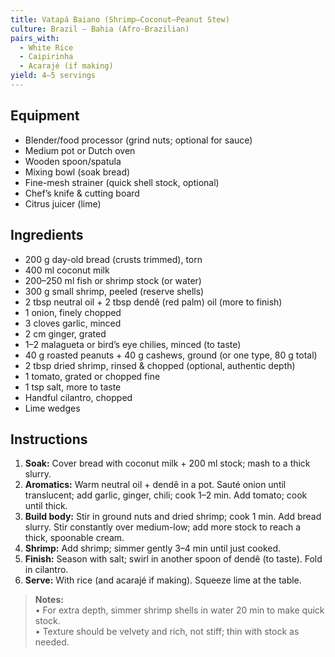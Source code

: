 ```yaml
---
title: Vatapá Baiano (Shrimp–Coconut–Peanut Stew)
culture: Brazil — Bahia (Afro-Brazilian)
pairs_with:
  - White Rice
  - Caipirinha
  - Acarajé (if making)
yield: 4–5 servings
---
```


## Equipment
- Blender/food processor (grind nuts; optional for sauce)
- Medium pot or Dutch oven
- Wooden spoon/spatula
- Mixing bowl (soak bread)
- Fine-mesh strainer (quick shell stock, optional)
- Chef’s knife & cutting board
- Citrus juicer (lime)

## Ingredients
- 200 g day-old bread (crusts trimmed), torn
- 400 ml coconut milk
- 200–250 ml fish or shrimp stock (or water)
- 300 g small shrimp, peeled (reserve shells)
- 2 tbsp neutral oil + 2 tbsp dendê (red palm) oil (more to finish)
- 1 onion, finely chopped
- 3 cloves garlic, minced
- 2 cm ginger, grated
- 1–2 malagueta or bird’s eye chilies, minced (to taste)
- 40 g roasted peanuts + 40 g cashews, ground (or one type, 80 g total)
- 2 tbsp dried shrimp, rinsed & chopped (optional, authentic depth)
- 1 tomato, grated or chopped fine
- 1 tsp salt, more to taste
- Handful cilantro, chopped
- Lime wedges

## Instructions
1. **Soak:** Cover bread with coconut milk + 200 ml stock; mash to a thick slurry.
2. **Aromatics:** Warm neutral oil + dendê in a pot. Sauté onion until translucent; add garlic, ginger, chili; cook 1–2 min. Add tomato; cook until thick.
3. **Build body:** Stir in ground nuts and dried shrimp; cook 1 min. Add bread slurry. Stir constantly over medium-low; add more stock to reach a thick, spoonable cream.
4. **Shrimp:** Add shrimp; simmer gently 3–4 min until just cooked.
5. **Finish:** Season with salt; swirl in another spoon of dendê (to taste). Fold in cilantro.
6. **Serve:** With rice (and acarajé if making). Squeeze lime at the table.

> **Notes:**  
> • For extra depth, simmer shrimp shells in water 20 min to make quick stock.  
> • Texture should be velvety and rich, not stiff; thin with stock as needed.
